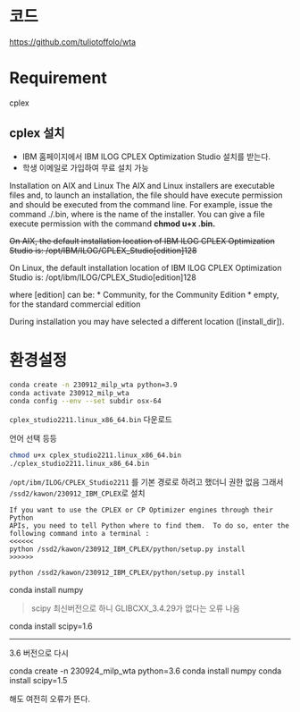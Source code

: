 # 코드
https://github.com/tuliotoffolo/wta

# Requirement
cplex
## cplex 설치

- IBM 홈페이지에서 IBM ILOG CPLEX Optimization Studio 설치를 받는다.
- 학생 이메일로 가입하여 무료 설치 가능

Installation on AIX and Linux
The AIX and Linux installers are executable files and, to launch an installation, the file should have execute permission and should be executed from the command line. For example, issue the command ./<installername>.bin, where <installername> is the name of the installer. You can give a file execute permission with the command **chmod u+x <installername>.bin.**

~~On AIX, the default installation location of IBM ILOG CPLEX Optimization Studio is: /opt/IBM/ILOG/CPLEX_Studio[edition]128~~

On Linux, the default installation location of IBM ILOG CPLEX Optimization Studio is: /opt/ibm/ILOG/CPLEX_Studio[edition]128

where [edition] can be: * Community, for the Community Edition * empty, for the standard commercial edition

During installation you may have selected a different location ([install_dir]).

# 환경설정

```bash
conda create -n 230912_milp_wta python=3.9
conda activate 230912_milp_wta
conda config --env --set subdir osx-64
```

`cplex_studio2211.linux_x86_64.bin` 다운로드

언어 선택 등등

``` bash
chmod u+x cplex_studio2211.linux_x86_64.bin
./cplex_studio2211.linux_x86_64.bin 
```

`/opt/ibm/ILOG/CPLEX_Studio2211`
를 기본 경로로 하려고 했더니 권한 없음
그래서 `/ssd2/kawon/230912_IBM_CPLEX`로 설치

```
If you want to use the CPLEX or CP Optimizer engines through their Python 
APIs, you need to tell Python where to find them.  To do so, enter the 
following command into a terminal :
<<<<<<
python /ssd2/kawon/230912_IBM_CPLEX/python/setup.py install
>>>>>>
```

```bash
python /ssd2/kawon/230912_IBM_CPLEX/python/setup.py install
```

conda install numpy

> scipy 최신버전으로 하니 GLIBCXX_3.4.29가 없다는 오류 나옴

conda install scipy=1.6


---

3.6 버전으로 다시

conda create -n 230924_milp_wta python=3.6
conda install numpy
conda install scipy=1.5

해도 여전히 오류가 뜬다.